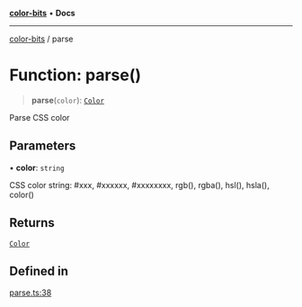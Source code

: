 [**color-bits**](../README.md) • **Docs**

***

[color-bits](../README.md) / parse

# Function: parse()

> **parse**(`color`): [`Color`](../type-aliases/Color.md)

Parse CSS color

## Parameters

• **color**: `string`

CSS color string: #xxx, #xxxxxx, #xxxxxxxx, rgb(), rgba(), hsl(), hsla(), color()

## Returns

[`Color`](../type-aliases/Color.md)

## Defined in

[parse.ts:38](https://github.com/romgrk/color-bits/blob/e6e18569fa37645f22dd4f4c831dece10d0dd00b/src/parse.ts#L38)
